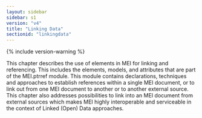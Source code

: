 ```yaml
---
layout: sidebar
sidebar: s1
version: "v4"
title: "Linking Data"
sectionid: "linkingdata"
---
```


{% include version-warning %}

This chapter describes the use of elements in MEI for linking and referencing. This includes the elements, models, and attributes that are part of the MEI.ptrref module. This module contains declarations, techniques and approaches to establish references within a single MEI document, or to link out from one MEI document to another or to another external source. This chapter also addresses possibilities to link into an MEI document from external sources which makes MEI highly interoperable and serviceable in the context of Linked (Open) Data approaches.
